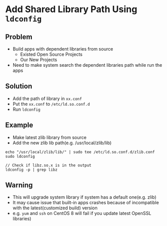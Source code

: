 # Add Shared Library Path Using `ldconfig`

## Problem
* Build apps with dependent libraries from source
  * Existed Open Source Projects
  * Our New Projects
* Need to make system search the dependent libraries path while run the apps

## Solution
* Add the path of library in `xx.conf`
* Put the `xx.conf` to `/etc/ld.so.conf.d`
* Run `ldconfig`

## Example
* Make latest zlib library from source
* Add the new zlib lib path(e.g. /usr/local/zlib/lib)

```
echo "/usr/local/zlib/lib/" | sudo tee /etc/ld.so.conf.d/zlib.conf
sudo ldconfig
````

```
// Check if libz.so.x is in the output
ldconfig -p | grep libz
```

## Warning
* This will upgrade system library if system has a default one(e.g. zlib)
* It may cause issue that built-in apps crashes because of incompatible with the latest(customized build) version
* e.g. `yum` and `ssh` on CentOS 8 will fail if you update latest OpenSSL libraries)
